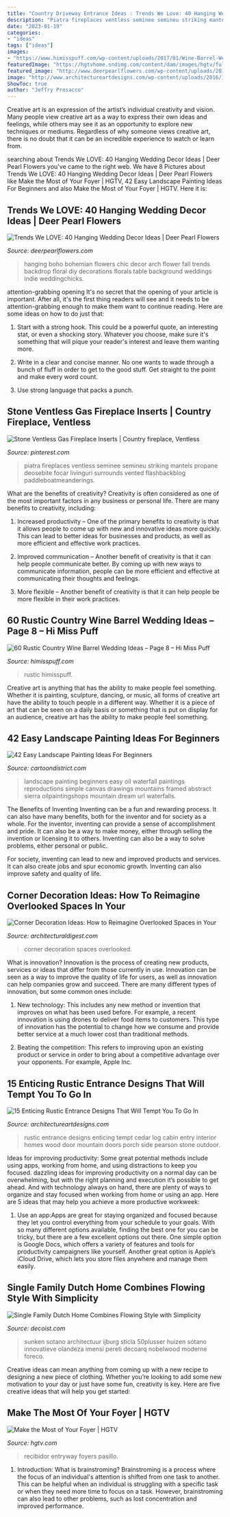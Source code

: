 ```yaml
---
title: "Country Driveway Entrance Ideas : Trends We Love: 40 Hanging Wedding Decor Ideas"
description: "Piatra fireplaces ventless seminee semineu striking mantels propane deosebite focar livinguri surrounds vented flashbackblog paddleboatmeanderings"
date: "2023-01-19"
categories:
- "ideas"
tags: ["ideas"]
images:
- "https://www.himisspuff.com/wp-content/uploads/2017/01/Wine-Barrel-Wedding-Centerpiece.jpg"
featuredImage: "https://hgtvhome.sndimg.com/content/dam/images/hgtv/fullset/2005/11/28/5/dec05decnews_firstimpressions_bar_V.jpg.rend.hgtvcom.616.822.suffix/1400936790499.jpeg"
featured_image: "http://www.deerpearlflowers.com/wp-content/uploads/2016/05/wedding-arch-hanging-florals.jpg"
image: "http://www.architectureartdesigns.com/wp-content/uploads/2016/10/15-Enticing-Rustic-Entrance-Designs-That-Will-Tempt-You-To-Go-In-1.jpg"
ShowToc: true
author: "Jeffry Prosacco"
---
```



Creative art is an expression of the artist’s individual creativity and vision. Many people view creative art as a way to express their own ideas and feelings, while others may see it as an opportunity to explore new techniques or mediums. Regardless of why someone views creative art, there is no doubt that it can be an incredible experience to watch or learn from.

	

		
searching about Trends We LOVE: 40 Hanging Wedding Decor Ideas | Deer Pearl Flowers you've came to the right web. We have 8 Pictures about Trends We LOVE: 40 Hanging Wedding Decor Ideas | Deer Pearl Flowers like Make the Most of Your Foyer | HGTV, 42 Easy Landscape Painting Ideas For Beginners and also Make the Most of Your Foyer | HGTV. Here it is:
		
    
## Trends We LOVE: 40 Hanging Wedding Decor Ideas | Deer Pearl Flowers

<img loading=lazy src="http://www.deerpearlflowers.com/wp-content/uploads/2016/05/wedding-arch-hanging-florals.jpg" onerror="this.onerror=null;this.src='https://tse3.mm.bing.net/th?id=OIP.d2O-Z37FmVQmRTri1_XtxQHaLF&amp;pid=15.1';" alt="Trends We LOVE: 40 Hanging Wedding Decor Ideas | Deer Pearl Flowers">

_Source: deerpearlflowers.com_

>hanging boho bohemian flowers chic decor arch flower fall trends backdrop floral diy decorations florals table background weddings indie weddingchicks. 

	

attention-grabbing opening
It's no secret that the opening of your article is important. After all, it's the first thing readers will see and it needs to be attention-grabbing enough to make them want to continue reading. Here are some ideas on how to do just that:
1. Start with a strong hook. This could be a powerful quote, an interesting stat, or even a shocking story. Whatever you choose, make sure it's something that will pique your reader's interest and leave them wanting more.

2. Write in a clear and concise manner. No one wants to wade through a bunch of fluff in order to get to the good stuff. Get straight to the point and make every word count.

3. Use strong language that packs a punch.

    
## Stone Ventless Gas Fireplace Inserts | Country Fireplace, Ventless

<img loading=lazy src="https://i.pinimg.com/736x/51/9e/48/519e48b0223ad9cc2ed5fec728a58c4d.jpg" onerror="this.onerror=null;this.src='https://tse3.mm.bing.net/th?id=OIP.8MuvgMtvJWbG8jrlFXly4gHaJ3&amp;pid=15.1';" alt="Stone Ventless Gas Fireplace Inserts | Country fireplace, Ventless">

_Source: pinterest.com_

>piatra fireplaces ventless seminee semineu striking mantels propane deosebite focar livinguri surrounds vented flashbackblog paddleboatmeanderings. 

	

What are the benefits of creativity?
Creativity is often considered as one of the most important factors in any business or personal life. There are many benefits to creativity, including: 
1. Increased productivity – One of the primary benefits to creativity is that it allows people to come up with new and innovative ideas more quickly. This can lead to better ideas for businesses and products, as well as more efficient and effective work practices.

2. Improved communication – Another benefit of creativity is that it can help people communicate better. By coming up with new ways to communicate information, people can be more efficient and effective at communicating their thoughts and feelings.

3. More flexible – Another benefit of creativity is that it can help people be more flexible in their work practices.

    
## 60 Rustic Country Wine Barrel Wedding Ideas – Page 8 – Hi Miss Puff

<img loading=lazy src="https://www.himisspuff.com/wp-content/uploads/2017/01/Wine-Barrel-Wedding-Centerpiece.jpg" onerror="this.onerror=null;this.src='https://tse1.mm.bing.net/th?id=OIP.SZ4DxnztrMaZoAW7kOLFKgHaLH&amp;pid=15.1';" alt="60 Rustic Country Wine Barrel Wedding Ideas – Page 8 – Hi Miss Puff">

_Source: himisspuff.com_

>rustic himisspuff. 

	

Creative art is anything that has the ability to make people feel something. Whether it is painting, sculpture, dancing, or music, all forms of creative art have the ability to touch people in a different way. Whether it is a piece of art that can be seen on a daily basis or something that is put on display for an audience, creative art has the ability to make people feel something.

    
## 42 Easy Landscape Painting Ideas For Beginners

<img loading=lazy src="http://www.cartoondistrict.com/wp-content/uploads/2017/07/Easy-Landscape-Painting-Ideas-For-Beginners-2.jpg" onerror="this.onerror=null;this.src='https://tse1.mm.bing.net/th?id=OIP.iHSR7o64PRfx2Qp_rL9kLQHaLH&amp;pid=15.1';" alt="42 Easy Landscape Painting Ideas For Beginners">

_Source: cartoondistrict.com_

>landscape painting beginners easy oil waterfall paintings reproductions simple canvas drawings mountains framed abstract sierra oilpaintingshops mountain dream url waterfalls. 

	

The Benefits of Inventing
Inventing can be a fun and rewarding process. It can also have many benefits, both for the inventor and for society as a whole.
For the inventor, inventing can provide a sense of accomplishment and pride. It can also be a way to make money, either through selling the invention or licensing it to others. Inventing can also be a way to solve problems, either personal or public.

For society, inventing can lead to new and improved products and services. It can also create jobs and spur economic growth. Inventing can also improve safety and quality of life.

    
## Corner Decoration Ideas: How To Reimagine Overlooked Spaces In Your

<img loading=lazy src="https://media.architecturaldigest.com/photos/57c89da7d71120356d9f220e/master/pass/overlooked-corner-decoration-ideas-01.jpg" onerror="this.onerror=null;this.src='https://tse2.mm.bing.net/th?id=OIP.MbkkoxhLx24n3JZG1-MYEAHaLH&amp;pid=15.1';" alt="Corner Decoration Ideas: How to Reimagine Overlooked Spaces in Your">

_Source: architecturaldigest.com_

>corner decoration spaces overlooked. 

	

What is innovation?
Innovation is the process of creating new products, services or ideas that differ from those currently in use. Innovation can be seen as a way to improve the quality of life for users, as well as innovation can help companies grow and succeed. There are many different types of innovation, but some common ones include:
1. New technology: This includes any new method or invention that improves on what has been used before. For example, a recent innovation is using drones to deliver food items to customers. This type of innovation has the potential to change how we consume and provide better service at a much lower cost than traditional methods.

2. Beating the competition: This refers to improving upon an existing product or service in order to bring about a competitive advantage over your opponents. For example, Apple Inc.

    
## 15 Enticing Rustic Entrance Designs That Will Tempt You To Go In

<img loading=lazy src="http://www.architectureartdesigns.com/wp-content/uploads/2016/10/15-Enticing-Rustic-Entrance-Designs-That-Will-Tempt-You-To-Go-In-1.jpg" onerror="this.onerror=null;this.src='https://tse2.mm.bing.net/th?id=OIP.ETyQhJoh41kvO3KiuMTQ6QHaLG&amp;pid=15.1';" alt="15 Enticing Rustic Entrance Designs That Will Tempt You To Go In">

_Source: architectureartdesigns.com_

>rustic entrance designs enticing tempt cedar log cabin entry interior homes wood door mountain doors porch side pearson stone outdoor. 

	

Ideas for improving productivity: Some great potential methods include using apps, working from home, and using distractions to keep you focused.
dazzling ideas for improving productivity on a normal day can be overwhelming, but with the right planning and execution it’s possible to get ahead. And with technology always on hand, there are plenty of ways to organize and stay focused when working from home or using an app. Here are 5 ideas that may help you achieve a more productive workweek:
1. Use an app:Apps are great for staying organized and focused because they let you control everything from your schedule to your goals. With so many different options available, finding the best one for you can be tricky, but there are a few excellent options out there. One simple option is Google Docs, which offers a variety of features and tools for productivity campaigners like yourself. Another great option is Apple’s iCloud Drive, which lets you store files anywhere and manage them easily.

    
## Single Family Dutch Home Combines Flowing Style With Simplicity

<img loading=lazy src="https://cdn.decoist.com/wp-content/uploads/2013/01/sunken-driveway-entrance.jpg" onerror="this.onerror=null;this.src='https://tse1.mm.bing.net/th?id=OIP.VuHJ8CknLm9ZGFNZbY8WOQHaE7&amp;pid=15.1';" alt="Single Family Dutch Home Combines Flowing Style with Simplicity">

_Source: decoist.com_

>sunken sotano architectuur ijburg sticla 50plusser huizen sótano innovatieve olandeza imensi pereti decoarq nobelwood moderne foreco. 

	

Creative ideas can mean anything from coming up with a new recipe to designing a new piece of clothing. Whether you’re looking to add some new motivation to your day or just have some fun, creativity is key. Here are five creative ideas that will help you get started: 

    
## Make The Most Of Your Foyer | HGTV

<img loading=lazy src="https://hgtvhome.sndimg.com/content/dam/images/hgtv/fullset/2005/11/28/5/dec05decnews_firstimpressions_bar_V.jpg.rend.hgtvcom.616.822.suffix/1400936790499.jpeg" onerror="this.onerror=null;this.src='https://tse1.mm.bing.net/th?id=OIP.z1i590RU4WMVq5EjpksPcgHaJ4&amp;pid=15.1';" alt="Make the Most of Your Foyer | HGTV">

_Source: hgtv.com_

>recibidor entryway foyers pasillo. 

	

1. Introduction: What is brainstroming?
Brainstroming is a process where the focus of an individual's attention is shifted from one task to another. This can be helpful when an individual is struggling with a specific task or when they need more time to focus on a task. However, brainstroming can also lead to other problems, such as lost concentration and improved performance.

